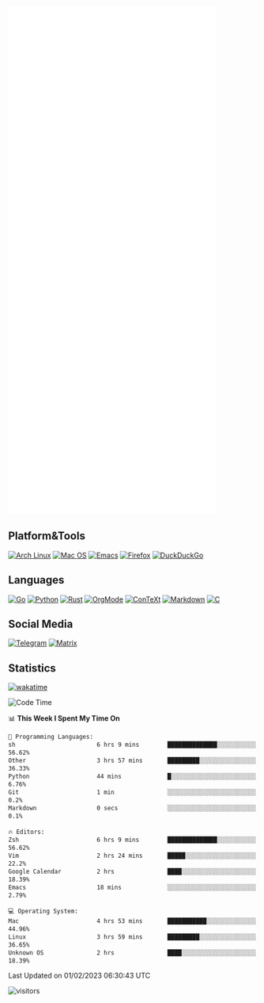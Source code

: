 ![Metrics](https://github.com/SteamedFish/SteamedFish/blob/master/github-metrics.svg)

## Platform&Tools

[![Arch Linux](https://img.shields.io/badge/ArchLinux-1793D1?logo=arch-linux&logoColor=fff&style=flat-square)](https://archlinux.org/)
[![Mac OS](https://img.shields.io/badge/MacOS-000000?style=flat-square&logo=macos&logoColor=F0F0F0)](https://www.apple.com/macos/)
[![Emacs](https://img.shields.io/badge/Emacs-%237F5AB6.svg?&style=flat-square&logo=gnu-emacs&logoColor=white)](https://www.gnu.org/software/emacs/)
[![Firefox](https://img.shields.io/badge/Firefox-FF7139?style=flat-square&logo=Firefox-Browser&logoColor=white)](https://firefox.com/)
[![DuckDuckGo](https://img.shields.io/badge/DuckDuckGo-DE5833?style=flat-square&logo=DuckDuckGo&logoColor=white)](https://duckduckgo.com/)

## Languages

[![Go](https://img.shields.io/badge/Golang-%2300ADD8.svg?style=flat-square&logo=go&logoColor=white)](https://golang.org/)
[![Python](https://img.shields.io/badge/Python-3670A0?style=flat-square&logo=python&logoColor=ffdd54)](https://www.python.org/)
[![Rust](https://img.shields.io/badge/Rust-%23000000.svg?style=flat-square&logo=rust&logoColor=white)](https://www.rust-lang.org/)
[![OrgMode](https://img.shields.io/badge/OrgMode-%23000000.svg?style=flat-square&logo=org&logoColor=white)](https://orgmode.org/)
[![ConTeXt](https://img.shields.io/badge/ConTeXt-%23008080.svg?style=flat-square&logo=latex&logoColor=white)](https://contextgarden.net/)
[![Markdown](https://img.shields.io/badge/MarkDown-%23000000.svg?style=flat-square&logo=markdown&logoColor=white)](https://daringfireball.net/projects/markdown/)
[![C](https://img.shields.io/badge/C-%2300599C.svg?style=flat-square&logo=c&logoColor=white)](https://www.iso.org/standard/74528.html)

## Social Media
[![Telegram](https://img.shields.io/badge/SteamedFish-2CA5E0?style=social&logo=telegram&logoColor=white)](https://t.me/SteamedFish)
[![Matrix](https://img.shields.io/badge/SteamedFish-2CA5E0?style=social&logo=matrix&logoColor=black)](https://matrix.to/#/@i:steamedfish.org)

## Statistics
[![wakatime](https://wakatime.com/badge/user/168280d6-fcf2-4b4f-ad3a-dc4612f35b38.svg)](https://wakatime.com/@168280d6-fcf2-4b4f-ad3a-dc4612f35b38)

<!--START_SECTION:waka-->
![Code Time](http://img.shields.io/badge/Code%20Time-2%2C271%20hrs%208%20mins-blue)

📊 **This Week I Spent My Time On** 

```text
💬 Programming Languages: 
sh                       6 hrs 9 mins        ██████████████░░░░░░░░░░░   56.62% 
Other                    3 hrs 57 mins       █████████░░░░░░░░░░░░░░░░   36.33% 
Python                   44 mins             █░░░░░░░░░░░░░░░░░░░░░░░░   6.76% 
Git                      1 min               ░░░░░░░░░░░░░░░░░░░░░░░░░   0.2% 
Markdown                 0 secs              ░░░░░░░░░░░░░░░░░░░░░░░░░   0.1%

🔥 Editors: 
Zsh                      6 hrs 9 mins        ██████████████░░░░░░░░░░░   56.62% 
Vim                      2 hrs 24 mins       █████░░░░░░░░░░░░░░░░░░░░   22.2% 
Google Calendar          2 hrs               ████░░░░░░░░░░░░░░░░░░░░░   18.39% 
Emacs                    18 mins             ░░░░░░░░░░░░░░░░░░░░░░░░░   2.79%

💻 Operating System: 
Mac                      4 hrs 53 mins       ███████████░░░░░░░░░░░░░░   44.96% 
Linux                    3 hrs 59 mins       █████████░░░░░░░░░░░░░░░░   36.65% 
Unknown OS               2 hrs               ████░░░░░░░░░░░░░░░░░░░░░   18.39%

```


 Last Updated on 01/02/2023 06:30:43 UTC
<!--END_SECTION:waka-->

![visitors](https://visitor-badge.laobi.icu/badge?page_id=SteamedFish.SteamedFish)
